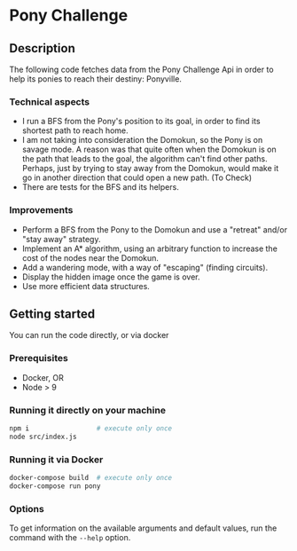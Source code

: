 # Pony Challenge

## Description
The following code fetches data from the Pony Challenge Api in order to help its ponies to reach their destiny: Ponyville.

### Technical aspects
- I run a BFS from the Pony's position to its goal, in order to find its shortest path to reach home.
- I am not taking into consideration the Domokun, so the Pony is on savage mode. A reason was that quite often when the Domokun is on the path that leads to the goal, the algorithm can't find other paths. Perhaps, just by trying to stay away from the Domokun, would make it go in another direction that could open a new path. (To Check)
- There are tests for the BFS and its helpers.

### Improvements
- Perform a BFS from the Pony to the Domokun and use a "retreat" and/or "stay away" strategy.
- Implement an A* algorithm, using an arbitrary function to increase the cost of the nodes near the Domokun.
- Add a wandering mode, with a way of "escaping" (finding circuits).
- Display the hidden image once the game is over.
- Use more efficient data structures.

## Getting started
You can run the code directly, or via docker

### Prerequisites
- Docker, OR
- Node > 9

### Running it directly on your machine
```bash
npm i                 # execute only once
node src/index.js
```

### Running it via Docker
```bash
docker-compose build  # execute only once
docker-compose run pony
```

### Options
To get information on the available arguments and default values, run the command with the `--help` option.

